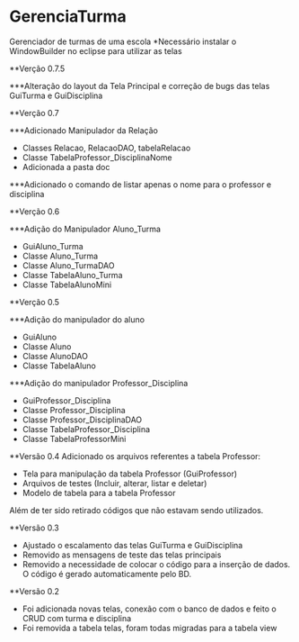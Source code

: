 # GerenciaTurma
Gerenciador de turmas de uma escola
*Necessário instalar o WindowBuilder no eclipse para utilizar as telas

**Verção 0.7.5

***Alteração do layout da Tela Principal e correção de bugs das telas GuiTurma e GuiDisciplina

**Verção 0.7

***Adicionado Manipulador da Relação

- Classes Relacao, RelacaoDAO, tabelaRelacao
- Classe TabelaProfessor_DisciplinaNome
- Adicionada a pasta doc

***Adicionado o comando de listar apenas o nome para o professor e disciplina

**Verção 0.6

***Adição do Manipulador Aluno_Turma

- GuiAluno_Turma
- Classe Aluno_Turma
- Classe Aluno_TurmaDAO
- Classe TabelaAluno_Turma
- Classe TabelaAlunoMini

**Verção 0.5

***Adição do manipulador do aluno

- GuiAluno
- Classe Aluno
- Classe AlunoDAO
- Classe TabelaAluno

***Adição do manipulador Professor_Disciplina

- GuiProfessor_Disciplina
- Classe Professor_Disciplina
- Classe Professor_DisciplinaDAO
- Classe TabelaProfessor_Disciplina
- Classe TabelaProfessorMini

**Versão 0.4
Adicionado os arquivos referentes a tabela Professor:
- Tela para manipulação da tabela Professor (GuiProfessor)
- Arquivos de testes (Incluir, alterar, listar e deletar)
- Modelo de tabela para a tabela Professor

Além de ter sido retirado códigos que não estavam sendo utilizados.

**Versão 0.3

- Ajustado o escalamento das telas GuiTurma e GuiDisciplina
- Removido as mensagens de teste das telas principais
- Removido a necessidade de colocar o código para a inserção de dados. O código é gerado automaticamente pelo BD.

**Versão 0.2

- Foi adicionada novas telas, conexão com o banco de dados e feito o CRUD com turma e disciplina
- Foi removida a tabela telas, foram todas migradas para a tabela view
